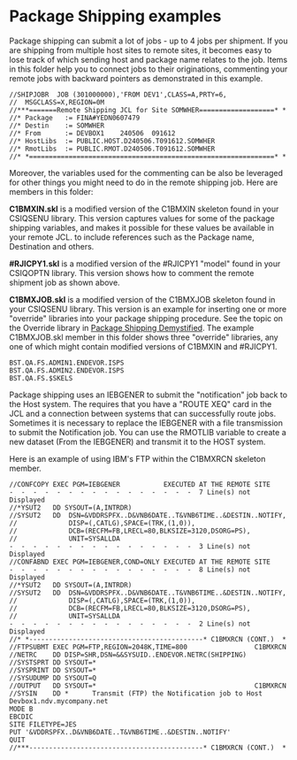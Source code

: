 # Package Shipping examples 

Package shipping can submit a lot of jobs - up to 4 jobs per shipment. If you are shipping from multiple host sites to remote sites, it becomes easy to lose track of which sending host and package name relates to the job. Items in this folder help you to connect jobs to their originations, commenting your remote jobs with backward pointers as demonstrated in this example.

    //SHIPJOBR  JOB (301000000),'FROM DEV1',CLASS=A,PRTY=6,               
    //  MSGCLASS=X,REGION=0M                                              
    //***=======Remote Shipping JCL for Site SOMWHER===================* *
    //* Package   := FINA#YEDN0607479                                      
    //* Destin    := SOMWHER                                               
    //* From      := DEVBOX1    240506  091612                        
    //* HostLibs  := PUBLIC.HOST.D240506.T091612.SOMWHER
    //* RmotLibs  := PUBLIC.RMOT.D240506.T091612.SOMWHER 
    //* *==============================================================* *

Moreover, the variables used for the commenting can be also be leveraged for other things you might need to do in the remote shipping job. Here are members in this folder:

__C1BMXIN.skl__  is a modified version of the C1BMXIN skeleton found in your CSIQSENU library. This version captures values for some of the package shipping variables, and makes it possible for these values be available in your remote JCL. to include references such as the Package name, Destination and others.

__#RJICPY1.skl__ is a modified version of the #RJICPY1 "model" found in your CSIQOPTN library. This version shows how to comment the remote shipment job as shown above.

__C1BMXJOB.skl__  is a modified version of the C1BMXJOB skeleton found in your CSIQSENU library. This version is an example for inserting one or more "override" libraries into your package shipping procedure.  See the topic on the Override library in [Package Shipping Demystified](https://community.broadcom.com/blogs/joseph-walther/2023/11/27/package-shipping-and-post-ship-scripts-de-mystifie
). The example C1BMXJOB.skl member in this folder shows three "override" libraries, any one of which might contain modified versions of C1BMXIN and #RJICPY1.

    BST.QA.FS.ADMIN1.ENDEVOR.ISPS
    BST.QA.FS.ADMIN2.ENDEVOR.ISPS
    BST.QA.FS.$SKELS

Package shipping uses an IEBGENER to submit the "notification" job back to the Host system. The requires that you have a "ROUTE XEQ" card in the JCL and a connection between systems that can successfully route jobs. Sometimes it is necessary to replace the IEBGENER with a file transmission to submit the Notification job. You can use the RMOTLIB variable to create a new dataset (From the IEBGENER) and transmit it to the HOST system. 

Here is an example of using IBM's FTP within the C1BMXRCN skeleton member.

    //CONFCOPY EXEC PGM=IEBGENER           EXECUTED AT THE REMOTE SITE      
    -  -  -  -  -  -  -  -  -  -  -  -  -  -  -  -  7 Line(s) not Displayed 
    //*YSUT2   DD SYSOUT=(A,INTRDR)                                         
    //SYSUT2   DD  DSN=&VDDRSPFX..D&VNB6DATE..T&VNB6TIME..&DESTIN..NOTIFY,  
    //             DISP=(,CATLG),SPACE=(TRK,(1,0)),                         
    //             DCB=(RECFM=FB,LRECL=80,BLKSIZE=3120,DSORG=PS),           
    //             UNIT=SYSALLDA                                            
    -  -  -  -  -  -  -  -  -  -  -  -  -  -  -  -  3 Line(s) not Displayed 
    //CONFABND EXEC PGM=IEBGENER,COND=ONLY EXECUTED AT THE REMOTE SITE      
    -  -  -  -  -  -  -  -  -  -  -  -  -  -  -  -  8 Line(s) not Displayed 
    //*YSUT2   DD SYSOUT=(A,INTRDR)                                         
    //SYSUT2   DD  DSN=&VDDRSPFX..D&VNB6DATE..T&VNB6TIME..&DESTIN..NOTIFY,  
    //             DISP=(,CATLG),SPACE=(TRK,(1,0)),                         
    //             DCB=(RECFM=FB,LRECL=80,BLKSIZE=3120,DSORG=PS),           
    //             UNIT=SYSALLDA                                            
    -  -  -  -  -  -  -  -  -  -  -  -  -  -  -  -  2 Line(s) not Displayed 
    //* *--------------------------------------------* C1BMXRCN (CONT.)  *  
    //FTPSUBMT EXEC PGM=FTP,REGION=2048K,TIME=800                 C1BMXRCN
    //NETRC    DD DISP=SHR,DSN=&&SYSUID..ENDEVOR.NETRC(SHIPPING)          
    //SYSTSPRT DD SYSOUT=*                                                
    //SYSPRINT DD SYSOUT=*                                                
    //SYSUDUMP DD SYSOUT=Q                                                
    //OUTPUT   DD SYSOUT=*                                        C1BMXRCN
    //SYSIN    DD *      Transmit (FTP) the Notification job to Host      
    Devbox1.ndv.mycompany.net                                             
    MODE B                                                                
    EBCDIC                                                                
    SITE FILETYPE=JES                                                     
    PUT '&VDDRSPFX..D&VNB6DATE..T&VNB6TIME..&DESTIN..NOTIFY'              
    QUIT                                                                  
    //***--------------------------------------------* C1BMXRCN (CONT.)  *








